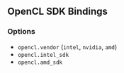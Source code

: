 ## OpenCL SDK Bindings

### Options

* `opencl.vendor` (`intel`, `nvidia`, `amd`)
* `opencl.intel_sdk`
* `opencl.amd_sdk`
